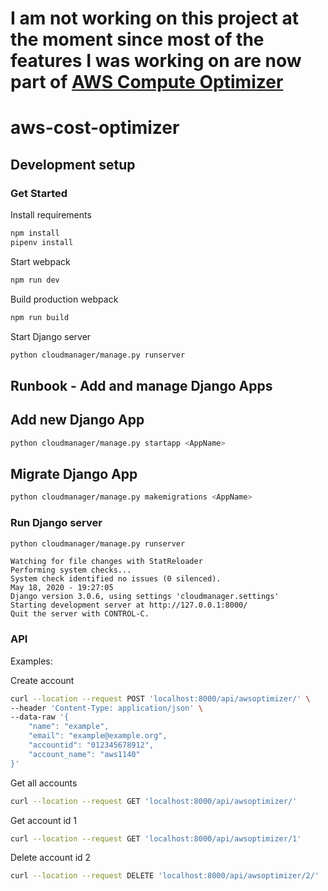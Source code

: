 # I am not working on this project at the moment since most of the features I was working on are now part of [AWS Compute Optimizer](https://aws.amazon.com/compute-optimizer/)

# aws-cost-optimizer

## Development setup

### Get Started

Install requirements

``` bash
npm install
pipenv install
```

Start webpack

``` bash
npm run dev
```

Build production webpack

``` bash
npm run build
```

Start Django server

``` bash
python cloudmanager/manage.py runserver
```

## Runbook - Add and manage Django Apps

## Add new Django App

``` bash
python cloudmanager/manage.py startapp <AppName>
```

## Migrate Django App

``` bash
python cloudmanager/manage.py makemigrations <AppName>
```

### Run Django server

``` bash
python cloudmanager/manage.py runserver
```

``` text
Watching for file changes with StatReloader
Performing system checks...
System check identified no issues (0 silenced).
May 18, 2020 - 19:27:05
Django version 3.0.6, using settings 'cloudmanager.settings'
Starting development server at http://127.0.0.1:8000/
Quit the server with CONTROL-C.
```

### API

Examples:

Create account

``` bash
curl --location --request POST 'localhost:8000/api/awsoptimizer/' \
--header 'Content-Type: application/json' \
--data-raw '{
    "name": "example",
    "email": "example@example.org",
    "accountid": "012345678912",
    "account_name": "aws1140"
}'
```

Get all accounts

``` bash
curl --location --request GET 'localhost:8000/api/awsoptimizer/'
```

Get account id 1

``` bash
curl --location --request GET 'localhost:8000/api/awsoptimizer/1'
```

Delete account id 2

``` bash
curl --location --request DELETE 'localhost:8000/api/awsoptimizer/2/'
```
